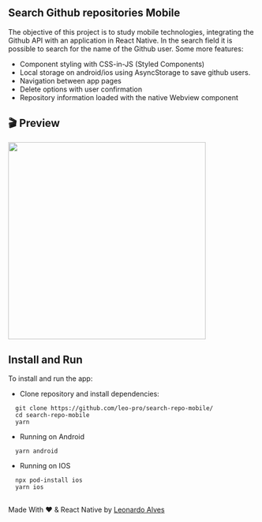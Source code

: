 ## Search Github repositories Mobile
The objective of this project is to study mobile technologies, integrating the Github API with an application in React Native. In the search field it is possible to search for the name of the Github user.
Some more features:
* Component styling with CSS-in-JS (Styled Components)
* Local storage on android/ios using AsyncStorage to save github users.
* Navigation between app pages
* Delete options with user confirmation
* Repository information loaded with the native Webview component 

## 🎬 Preview
<img src="https://devleo.com.br/assets/images/mockups/mockup-mobile-searchrepo.png" width="400px" height="auto">

## Install and Run
To install and run the app:

* Clone repository and install dependencies: 
```
  git clone https://github.com/leo-pro/search-repo-mobile/
  cd search-repo-mobile
  yarn
```
* Running on Android
```
  yarn android
```
* Running on IOS
```
  npx pod-install ios
  yarn ios
```

##
Made With ❤️ & React Native by [Leonardo Alves](https://github.com/leo-pro)
